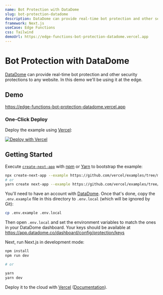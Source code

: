 ```yaml
---
name: Bot Protection with DataDome
slug: bot-protection-datadome
description: DataDome can provide real-time bot protection and other security protections to any website. In this template we'll be using it at the edge.
framework: Next.js
useCase: Edge Functions
css: Tailwind
demoUrl: https://edge-functions-bot-protection-datadome.vercel.app
---
```


# Bot Protection with DataDome

[DataDome](https://datadome.co/) can provide real-time bot protection and other security protections to any website. In this demo we'll be using it at the edge.

## Demo

https://edge-functions-bot-protection-datadome.vercel.app

### One-Click Deploy

Deploy the example using [Vercel](https://vercel.com?utm_source=github&utm_medium=readme):

[![Deploy with Vercel](https://vercel.com/button)](https://vercel.com/new/clone?repository-url=https%3A%2F%2Fgithub.com%2Fvercel-customer-feedback%2Fedge-middleware%2Ftree%2Fmain%2Fexamples%2Fbot-protection-datadome&env=NEXT_PUBLIC_DATADOME_CLIENT_KEY,DATADOME_SERVER_KEY&project-name=bot-protection-datadome&repository-name=bot-protection-datadome)

## Getting Started

Execute [`create-next-app`](https://github.com/vercel/next.js/tree/canary/packages/create-next-app) with [npm](https://docs.npmjs.com/cli/init) or [Yarn](https://yarnpkg.com/lang/en/docs/cli/create/) to bootstrap the example:

```bash
npx create-next-app --example https://github.com/vercel/examples/tree/main/edge-functions/bot-protection-datadome bot-protection-datadome
# or
yarn create next-app --example https://github.com/vercel/examples/tree/main/edge-functions/bot-protection-datadome bot-protection-datadome
```

You'll need to have an account with [DataDome](https://datadome.co/free-signup/). Once that's done, copy the `.env.example` file in this directory to `.env.local` (which will be ignored by Git):

```bash
cp .env.example .env.local
```

Then open `.env.local` and set the environment variables to match the ones in your DataDome dashboard. Your keys should be available at https://app.datadome.co/dashboard/config/protection/keys

Next, run Next.js in development mode:

```bash
npm install
npm run dev

# or

yarn
yarn dev
```

Deploy it to the cloud with [Vercel](https://vercel.com/new?utm_source=github&utm_medium=readme&utm_campaign=edge-middleware-eap) ([Documentation](https://nextjs.org/docs/deployment)).
